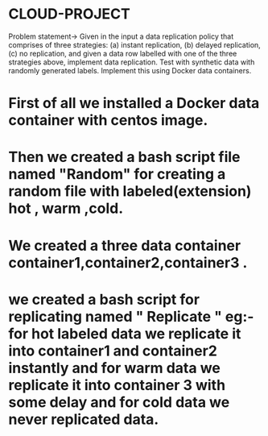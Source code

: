 # CLOUD-PROJECT
Problem statement->
Given in the input a data replication policy that comprises of three strategies: (a) instant replication, (b)
delayed replication, (c) no replication, and given a data row labelled with one of the three
strategies above, implement data replication. Test with synthetic data with randomly generated
labels. Implement this using Docker data containers.

# First of all we installed a Docker data container with centos image.
# Then we created a bash script file named "Random" for creating a random file with labeled(extension) hot , warm ,cold.
# We created a three data container container1,container2,container3 .
# we created a bash script for replicating named " Replicate " eg:- for hot labeled data we replicate it into container1 and          container2  instantly and for warm data we replicate it into container 3 with some delay and for cold data we never replicated data.

